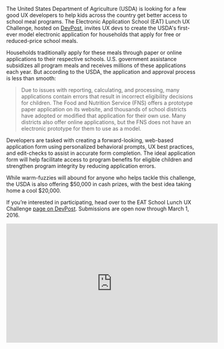 The United States Department of Agriculture (USDA) is looking for a few good UX developers to help kids across the country get better access to school meal programs. The Electronic Application School (EAT) Lunch UX Challenge, hosted on [DevPost](http://devpost.com/), invites UX devs to create the USDA's first-ever model electronic application for households that apply for free or reduced-price school meals.

Households traditionally apply for these meals through paper or online applications to their respective schools. U.S. government assistance subsidizes all program meals and receives millions of these applications each year. But according to the USDA, the application and approval process is less than smooth:

> Due to issues with reporting, calculating, and processing, many applications contain errors that result in incorrect eligibility decisions for children.
The Food and Nutrition Service (FNS) offers a prototype paper application on its website, and thousands of school districts have adopted or modified that application for their own use. Many districts also offer online applications, but the FNS does not have an electronic prototype for them to use as a model.

Developers are tasked with creating a forward-looking, web-based application form using personalized behavioral prompts, UX best practices, and edit-checks to assist in accurate form completion. The ideal application form will help facilitate access to program benefits for eligible children and strengthen program integrity by reducing application errors.

While warm-fuzzies will abound for anyone who helps tackle this challenge, the USDA is also offering $50,000 in cash prizes, with the best idea taking home a cool $20,000.

If you’re interested in participating, head over to the EAT School Lunch UX Challenge [page on DevPost](http://lunchux.devpost.com/). Submissions are open now through March 1, 2016.

<iframe width="560" height="315" src="https://www.youtube.com/embed/g5P2RroRPlY" frameborder="0" allowfullscreen></iframe>